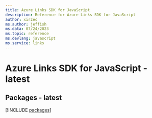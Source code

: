 ```yaml
---
title: Azure Links SDK for JavaScript
description: Reference for Azure Links SDK for JavaScript
author: xirzec
ms.author: jeffish
ms.data: 07/24/2023
ms.topic: reference
ms.devlang: javascript
ms.service: links
---
```

# Azure Links SDK for JavaScript - latest
## Packages - latest
[!INCLUDE [packages](links-index.md)]